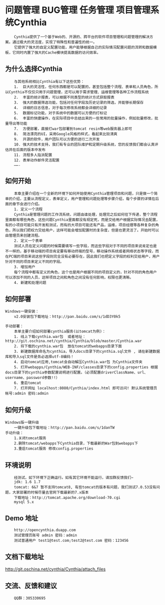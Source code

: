 问题管理 BUG管理 任务管理 项目管理系统Cynthia
=============================================
		Cynthia提供了一个基于Web的、开源的、跨平台的软件项目管理和问题管理的解决方案。通过极大的灵活度，实现了特殊性和普遍性的统一。
		它提供了强大的自定义配置功能，用户能够根据自己的实际情况配置问题的流转和数据模板，它同时内置了强大的Cache模块提高数据的访问效率。
为什么选择Cynthia
-----------------
		与其他系统相比Cynthia有以下这些优势：
		1.	巨大的灵活性，任何东西都是可以配置的，甚至包括整个流程、表单和人员角色，所以Cynthia不仅仅只用于问题管理，还可以用于需求管理、运维管理等各种工作流程系统
		2.	丰富的统计报表，可以根据不同类型的统计方式获取报表
		3.	强大的数据筛选功能，包括对任何字段及历史记录的筛选，并能够长期保存
		4.	详细的日志信息，对于每次修改系统都会详细的记录
		5.	数据标记功能，对于系统中的数据可以方便的打标记
		6.	丰富的快捷操作，在实际项目中总结出来的一些常用的批量操作，例如批量修改，批量导出等功能
		7.	方便部署，直接打war包部署到tomcat resin等web服务器上即可
		8.	简洁漂亮的UI，采用Google风格的样式，看起来比较清爽
		9.	开源的软件，用户团队可以方便的进行二次开发 
		10.	强大的技术支持，我们有专业的团队维护和定期升级系统，您的反馈我们都会认真评估并在后面的版本中发布
		11. 流程多人指派配置
		12. 表单动作邮件灵活配置
		…….

如何开始
--------
		本章主要介绍在一个全新的环境下如何开始使用Cynthia管理项目和问题，只是做一个简单的介绍，主要从流程定义，表单定义，用户管理和问题处理等步骤介绍，每个步骤的详情在后面的章节会进行介绍。
		1. 定义一个流程
		Cynthia是管理问题的工作流系统，问题由谁处理，处理完之后如何往下传递，整个流程里面都有哪些角色，这些问题Cynthia里面都没有规定死，而是交给用户根据实际情况去配置，有的小项目可能只有开发和测试，而有的大项目可能还有产品，运维，项目经理等各种复杂的角色，所以我们把权力交给用户，这样可能会增加配置时的复杂度，但是也更灵活了。开始时可以由管理员来创建流程。
		2. 定义一个表单
		测试人员在定义问题的时候需要填写一些字段，而这些字段对于不同的项目来说肯定也是不一样的，基于移动端的项目肯定要有移动终端的型号，移动操作系统或者网络状态等字段，而在PC端的项目来说这些字段则完全没有必要存在，因此我们也把定义字段的权利交给用户，用户针对不同的项目来定义不同的字段。
		3. 增加用户
		每个流程中都有定义的角色，这个也是用户根据不同的项目定义的，针对不同的角色用户可以添加不同的人员，这样项目之间和角色之间没有任何影响，权限也更清晰。
		4. 新建和处理问题
		
如何部署
--------
	Windows一键安装：
		v2.0安装包下载地址：http://pan.baidu.com/s/1dD3Y0k5
		
	手动部署：
		本单主要介绍如何部署cynthia服务(以tomcat为例)：
		1. 线上下载cynthia.war包  或者地址：http://git.oschina.net/cynthia/Cynthia/blob/master/Cynthia.war
		2. 将下载的cynthia.war包  放在tomcat的webapps目录下面
		3. 新建数据库命名为cynthia，导入docs目录下的cynthia.sql文件 , 请在新建数据库和导入sql文件是务必选择utf-8编码！
		4. 启动tomcat应用,tomcat会自动解压Cynthia.war包 为Cynthia文件夹
		5. 打开webapps/Cynthia/WEB-INF/classes目录下的config.properties 根据docs目录下的cynthia参数配置说明进行配置。（必须配置driverClassName、url、username、password参数!!）
		6. 重启tomcat
		7. 打开网址 localhost:8080/Cynthia/index.html 即可访问! 默认系统管理员帐号:admin 密码:admin

如何升级
--------
	Windows版一键升级
		一键升级包下载地址：http://pan.baidu.com/s/1danTW
	手动升级：
		1.关闭tomcat服务
		2.删除tomcat/webapps下Cynthia目录，下载最新的War包到webapps下
		3.重启tomcat服务 修改config.properties
		
环境说明
--------
		经测试，如下环境下正确运行。如有其它环境不能运行，请加群反馈我们~
		jdk: 1.6 1.7
		tomcat: 6&7 暂不支持tomcat8, 有些tomcat的版本有问题，我们测试7.0.53没有问题，大家部署的时候尽量去官网下载最新的7.x版本
		下载地址：http://tomcat.apache.org/download-70.cgi
		mysql 5.x
		
Demo 地址
--------
		http://opencynthia.duapp.com
		测试管理员账号 admin 密码：admin
		测试普通用户 test1@test.com;test2@test.com 密码：123456
文档下载地址
--------
http://git.oschina.net/cynthia/Cynthia/attach_files

交流、反馈和建议
---------------
		QQ群：305330695

